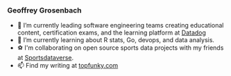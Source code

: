 ### Geoffrey Grosenbach

- 🔭 I’m currently leading software engineering teams creating educational content, certification exams, and the learning platform at [Datadog](https://learn.datadoghq.com/)
- 🌱 I’m currently learning about R stats, Go, devops, and data analysis.
- ⚽ I'm collaborating on open source sports data projects with my friends at [Sportsdataverse](https://sportsdataverse.org).
- 📫 Find my writing at [topfunky.com](https://topfunky.com)
